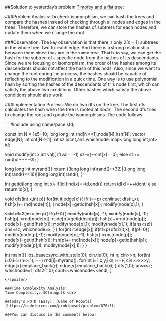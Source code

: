 ##Solution to yesterday's problem  [Timofey and a flat tree](https://codeforces.com/problemset/problem/763/D):

###Problem Analysis:
To check isomorphism, we can hash the trees and compare the hashes instead of checking through all nodes and edges in the trees. Therefore, we can store the hashes of subtrees for each nodes and update them when we change the root.

###Observation:
The key observation is that there is only $2(n-1)$ subtrees in the whole tree: two for each edge. And there is a strong relationship between them since they are in the same tree. That is to say, we can get the hash for the subtree of a specific node from the hashes of its descendants. Since we are focusing on isomorphism, the order of the hashes among its descendants should not affect the hash of this node. Also, since we want to change the root during the process, the hashes should be capable of reflecting to the modification in a quick time. One way is to use polynomial hash by sorting the hashes of the descendants of this node first, which can satisfy the above two conditions. Other hashes which satisfy the above conditions should also work.

###Implementation Process:
We do two dfs on the tree. The first dfs calculates the hash when the tree is rooted at $node1$. The second dfs tries to change the root and update the isomorphisms.
The code follows:

<spoiler summary="Code(C++)">
```
#include<bits/stdc++.h>
using namespace std;

const int N = 1e5+10;
long long int rnd[N<<1],node[N],hsh[N];
vector<int> edge[N];
int cnt[N<<1];
int sz,idcnt,ans,whichnode;
map<long long int,int> id;

void modify(int x,int val){
	if(val==-1)
		sz-=(--cnt[x]==0);
	else
		sz+=(cnt[x]++==0);
}

long long int myrand(){
	return ((long long int)rand()<<32)|((long long int)rand()<<16)|(long long int)rand();
}

int getid(long long int x){
	if(id.find(x)==id.end())
		return id[x]=++idcnt;
	else
		return id[x];
}

void dfs(int x,int p){
	for(int it:edge[x]){
		if(it==p)	continue;
		dfs(it,x);
		hsh[x]+=rnd[node[it]];
	}
	node[x]=getid(hsh[x]);
	modify(node[x],1);
}

void dfs2(int x,int p){
	if(p!=0){
		modify(node[p],-1);
		modify(node[x],-1);
		hsh[p]-=rnd[node[x]];
		node[p]=getid(hsh[p]);
		hsh[x]+=rnd[node[p]];
		node[x]=getid(hsh[x]);
		modify(node[p],1);
		modify(node[x],1);
		if(ans<sz){
			ans=sz;
			whichnode=x;
		}
	}
	for(int it:edge[x])
		if(it!=p)
			dfs2(it,x);
	if(p!=0){
		modify(node[p],-1);
		modify(node[x],-1);
		hsh[x]-=rnd[node[p]];
		node[x]=getid(hsh[x]);
		hsh[p]+=rnd[node[x]];
		node[p]=getid(hsh[p]);
		modify(node[p],1);
		modify(node[x],1);
	}
}

int main(){
	ios_base::sync_with_stdio(0);
	cin.tie(0);
	int n;
	cin>>n;
	for(int i=0;i<=(n<<1);i++)
		rnd[i]=myrand();
	for(int i=1,x,y;i<n;i++){
		cin>>x>>y;
		edge[x].emplace_back(y);
		edge[y].emplace_back(x);
	}
	dfs(1,0);
	ans=sz;
	whichnode=1;
	dfs2(1,0);
	cout<<whichnode<<endl;
}
```
</spoiler>

###Time Complexity Analysis:
Time Complexity: $O(nlogn)$.<br>

##Today's POTD (Easy): [Game of Robots](https://codeforces.com/problemset/problem/670/B).

###You can discuss in the comments below!
